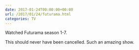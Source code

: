 ```yaml
---
date: 2017-01-24T00:00:00+00:00
url: /2017/01/24/futurama.html
categories: TV
---
```

Watched Futurama season 1-7.

This should never have been cancelled. Such an amazing show.



